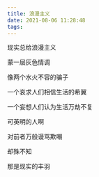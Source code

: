```yaml
---
title: 浪漫主义
date: 2021-08-06 11:28:48
tags:
---
```


现实总给浪漫主义

蒙一层灰色情调

像两个水火不容的骗子

一个哀求人们相信生活的希翼

一个妄想人们认为生活万劫不复

可英明的人啊

对前者万般谩骂欺嘲

却殊不知

那是现实的丰羽
